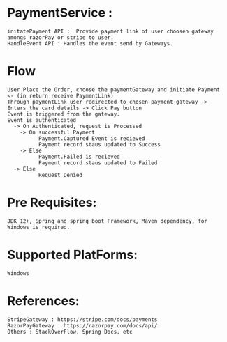 # PaymentService :
    initatePayment API :  Provide payment link of user choosen gateway amongs razorPay or stripe to user.
    HandleEvent API : Handles the event send by Gateways.

# Flow
    User Place the Order, choose the paymentGateway and initiate Payment <- (in return receive PaymentLink)
    Through paymentLink user redirected to chosen payment gateway -> Enters the card details -> Click Pay button
    Event is triggered from the gateway. 
    Event is authenticated
      -> On Authenticated, request is Processed
        -> On successful Payment 
              Payment.Captured Event is recieved
              Payment record staus updated to Success
        -> Else 
              Payment.Failed is recieved
              Payment record staus updated to Failed
      -> Else
              Request Denied

# Pre Requisites:
  	JDK 12+, Spring and spring boot Framework, Maven dependency, for Windows is required.

# Supported PlatForms:
  	Windows

# References:
    StripeGateway : https://stripe.com/docs/payments
    RazorPayGateway : https://razorpay.com/docs/api/
  	Others : StackOverFlow, Spring Docs, etc
  
